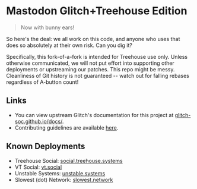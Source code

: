 #  Mastodon Glitch+Treehouse Edition  #

> Now with bunny ears!

So here's the deal: we all work on this code, and anyone who uses that does so absolutely at their own risk. Can you dig it?

Specifically, this fork-of-a-fork is intended for Treehouse use only. Unless
otherwise communicated, we will not put effort into supporting other deployments
or upstreaming our patches. This repo might be messy. Cleanliness of Git history
is not guaranteed -- watch out for falling rebases regardless of A-button count!

## Links

- You can view upstream Glitch's documentation for this project at [glitch-soc.github.io/docs/](https://glitch-soc.github.io/docs/).
- Contributing guidelines are available [here](CONTRIBUTING.md).

## Known Deployments

- Treehouse Social: [social.treehouse.systems](https://social.treehouse.systems)
- VT Social: [vt.social](https://vt.social)
- Unstable Systems: [unstable.systems](https://unstable.systems)
- Slowest (dot) Network: [slowest.network](https://slowest.network)

